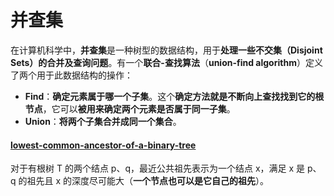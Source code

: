 # 并查集

在计算机科学中，**并查集**是一种树型的数据结构，用于**处理一些不交集（Disjoint Sets）的合并及查询问题**。有一个**联合-查找算法**（**union-find algorithm**）定义了两个用于此数据结构的操作：

* **Find**：**确定元素属于哪一个子集**。这个**确定方法就是不断向上查找找到它的根节点**，它可以**被用来确定两个元素是否属于同一子集**。
* **Union**：**将两个子集合并成同一个集合**。

#### [lowest-common-ancestor-of-a-binary-tree](https://leetcode-cn.com/problems/lowest-common-ancestor-of-a-binary-tree/)

对于有根树 T 的两个结点 p、q，最近公共祖先表示为一个结点 x，满足 x 是 p、q 的祖先且 x 的深度尽可能大（**一个节点也可以是它自己的祖先**）。

